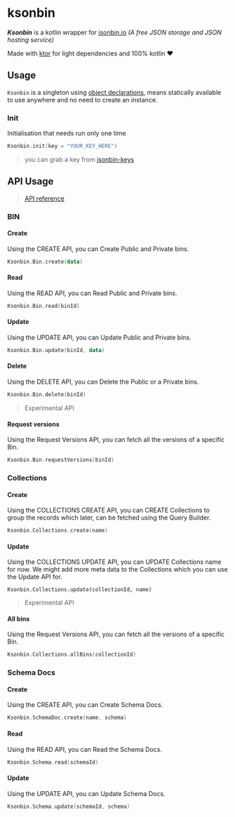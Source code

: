 # ksonbin
***Ksonbin*** is a kotlin wrapper for [jsonbin.io](https://jsonbin.io) *(A free JSON storage and JSON hosting service)*

Made with [ktor](https://ktor.io/) for light dependencies and 100% kotlin :heart:

## Usage

`Ksonbin` is a singleton using [object declarations](https://kotlinlang.org/docs/reference/object-declarations.html#object-declarations), means statically available to use anywhere and no need to create an instance.

###  Init

Initialisation that needs run only one time 

```kotlin
Ksonbin.init(key = "YOUR_KEY_HERE")
```

> you can grab a key from [jsonbin-keys](https://jsonbin.io/api-keys)

## API Usage

> [API reference](https://jsonbin.io/api-reference) 

### BIN
#### Create

Using the CREATE API, you can Create Public and Private bins.

```kotlin
Ksonbin.Bin.create(data)
```

#### Read

Using the READ API, you can Read Public and Private bins.

```kotlin
Ksonbin.Bin.read(binId)
```

#### Update

Using the UPDATE API, you can Update Public and Private bins.

```kotlin
Ksonbin.Bin.update(binId, data)
```

#### Delete

Using the DELETE API, you can Delete the Public or a Private bins.

```kotlin
Ksonbin.Bin.delete(binId)
```

> Experimental API

#### Request versions

Using the Request Versions API, you can fetch all the versions of a specific Bin.

```kotlin
Ksonbin.Bin.requestVersions(binId)
```



### Collections

#### Create

Using the COLLECTIONS CREATE API, you can CREATE Collections to group the records which later, can be fetched using the Query Builder.

```kotlin
Ksonbin.Collections.create(name)
```

#### Update

Using the COLLECTIONS UPDATE API, you can UPDATE Collections name for now. We might add more meta data to the Collections which you can use the Update API for.

```
Ksonbin.Collections.update(collectionId, name)
```

> Experimental API

#### All bins

Using the Request Versions API, you can fetch all the versions of a specific Bin.

```kotlin
Ksonbin.Collections.allBins(collectionId)
```



### Schema Docs

#### Create

Using the CREATE API, you can Create Schema Docs.

```kotlin
Ksonbin.SchemaDoc.create(name, schema)
```

#### Read

Using the READ API, you can Read the Schema Docs.

```kotlin
Ksonbin.Schema.read(schemaId)
```

#### Update

Using the UPDATE API, you can Update Schema Docs.

```kotlin
Ksonbin.Schema.update(schemaId, schema)
```